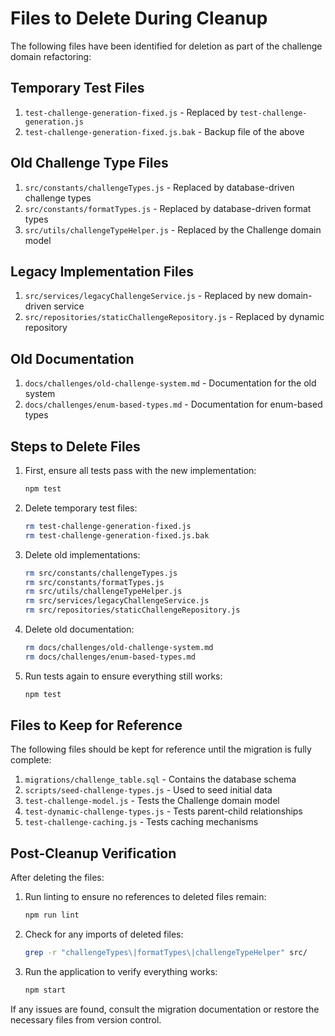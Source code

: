 # Files to Delete During Cleanup

The following files have been identified for deletion as part of the challenge domain refactoring:

## Temporary Test Files

1. `test-challenge-generation-fixed.js` - Replaced by `test-challenge-generation.js`
2. `test-challenge-generation-fixed.js.bak` - Backup file of the above

## Old Challenge Type Files

1. `src/constants/challengeTypes.js` - Replaced by database-driven challenge types
2. `src/constants/formatTypes.js` - Replaced by database-driven format types
3. `src/utils/challengeTypeHelper.js` - Replaced by the Challenge domain model

## Legacy Implementation Files

1. `src/services/legacyChallengeService.js` - Replaced by new domain-driven service
2. `src/repositories/staticChallengeRepository.js` - Replaced by dynamic repository

## Old Documentation

1. `docs/challenges/old-challenge-system.md` - Documentation for the old system
2. `docs/challenges/enum-based-types.md` - Documentation for enum-based types

## Steps to Delete Files

1. First, ensure all tests pass with the new implementation:
   ```bash
   npm test
   ```

2. Delete temporary test files:
   ```bash
   rm test-challenge-generation-fixed.js
   rm test-challenge-generation-fixed.js.bak
   ```

3. Delete old implementations:
   ```bash
   rm src/constants/challengeTypes.js
   rm src/constants/formatTypes.js
   rm src/utils/challengeTypeHelper.js
   rm src/services/legacyChallengeService.js
   rm src/repositories/staticChallengeRepository.js
   ```

4. Delete old documentation:
   ```bash
   rm docs/challenges/old-challenge-system.md
   rm docs/challenges/enum-based-types.md
   ```

5. Run tests again to ensure everything still works:
   ```bash
   npm test
   ```

## Files to Keep for Reference

The following files should be kept for reference until the migration is fully complete:

1. `migrations/challenge_table.sql` - Contains the database schema
2. `scripts/seed-challenge-types.js` - Used to seed initial data
3. `test-challenge-model.js` - Tests the Challenge domain model
4. `test-dynamic-challenge-types.js` - Tests parent-child relationships
5. `test-challenge-caching.js` - Tests caching mechanisms

## Post-Cleanup Verification

After deleting the files:

1. Run linting to ensure no references to deleted files remain:
   ```bash
   npm run lint
   ```

2. Check for any imports of deleted files:
   ```bash
   grep -r "challengeTypes\|formatTypes\|challengeTypeHelper" src/
   ```

3. Run the application to verify everything works:
   ```bash
   npm start
   ```

If any issues are found, consult the migration documentation or restore the necessary files from version control. 